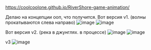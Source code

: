 https://coolcoolone.github.io/RiverShore-game-animation/

Делаю на концепции ооп, что получится.
Вот версия v1. (волны прокатываются слева направо) 
![image](https://github.com/CoolCoolOne/RiverShore-game-animation/assets/162994571/1b0d6ef6-cc5e-4971-87b9-e143016e9f19)
![image](https://github.com/CoolCoolOne/RiverShore-game-animation/assets/162994571/1fd57e65-3d15-4b17-a6d9-f31a2e5006ae)

Вот версия v2. (река в джунглях. в процессе)
![image](https://github.com/CoolCoolOne/RiverShore-game-animation/assets/162994571/054248cf-6055-4e90-b6ed-573c67fdb774)
![image](https://github.com/CoolCoolOne/RiverShore-game-animation/assets/162994571/e77b27d1-7add-4895-952e-796435714059)

v3
![image](https://github.com/CoolCoolOne/RiverShore-game-animation/assets/162994571/f91166c4-3fdc-4d49-a7a2-6420683b4047)



